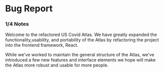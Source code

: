 # Bug Report
### 1/4 Notes

Welcome to the refactored US Covid Atlas. We have greatly expanded the functionality,usability, and portability of the Atlas by refactoring the project into the frontend framework, React.

While we've worked to maintain the general structure of the Atlas, we've introduced a few new features and interface elements we hope will make the Atlas more robust and usable for more people.